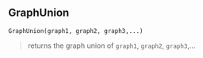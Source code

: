 ## GraphUnion

``` 
GraphUnion(graph1, graph2, graph3,...)
```

> returns the graph union of `graph1`, `graph2`, `graph3`,...
 
  